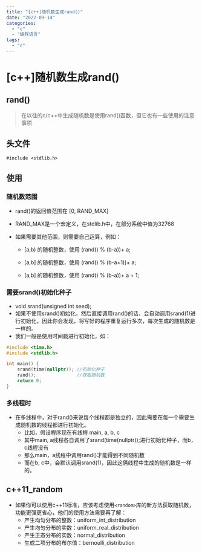 ```yaml
---
title: "[c++]随机数生成rand()"
date: "2022-09-14"
categories: 
  - "c"
  - "编程语言"
tags: 
  - "c"
---
```

# [c++]随机数生成rand()

## rand()

> 在以往的c/c++中生成随机数是使用rand()函数，但它也有一些使用的注意事项

## 头文件

```
#include <stdlib.h>
```

## 使用

### 随机数范围

- rand()的返回值范围在 \[0, RAND\_MAX\]
- RAND\_MAX是一个宏定义，在stdlib.h中，在部分系统中值为32768
- 如果需要其他范围，则需要自己运算，例如：
    
    - \[a,b) 的随机整数，使用 (rand() % (b-a))+ a;
    - \[a,b\] 的随机整数，使用 (rand() % (b-a+1))+ a;
    
    - (a,b\] 的随机整数，使用 (rand() % (b-a))+ a + 1;

### 需要srand()初始化种子

- void srand(unsigned int seed);
- 如果不使用srand()初始化，然后直接调用rand()的话，会自动调用srand(1)进行初始化，因此你会发现，将写好的程序重复运行多次，每次生成的随机数是一样的。
- 我们一般是使用时间戳进行初始化，如：

```c++
#include <time.h>
#include <stdlib.h>

int main() {
    srand(time(nullptr)); //初始化种子
    rand();               //获取随机数
    return 0;
}
```

### 多线程时

- 在多线程中，对于rand()来说每个线程都是独立的，因此需要在每一个需要生成随机数的线程都进行初始化。
    - 比如，假设程序现在有线程 main, a, b, c
    - 其中main, a线程各自调用了srand(time(nullptr));进行初始化种子，而b，c线程没有
    - 那么main，a线程中调用rand()才能得到不同随机数
    - 而在b, c中，会默认调用srand(1)，因此这俩线程中生成的随机数是一样的。

## c++11\_random

- 如果你可以使用c++11标准，应该考虑使用`<random>`库的新方法获取随机数，功能更强更省心，他们的使用方法需要再了解：
    - 产生均匀分布的整数：uniform\_int\_distribution
    - 产生均匀分布的实数：uniform\_real\_distribution
    - 产生正态分布的实数：normal\_distribution
    - 生成二项分布的布尔值：bernoulli\_distribution
